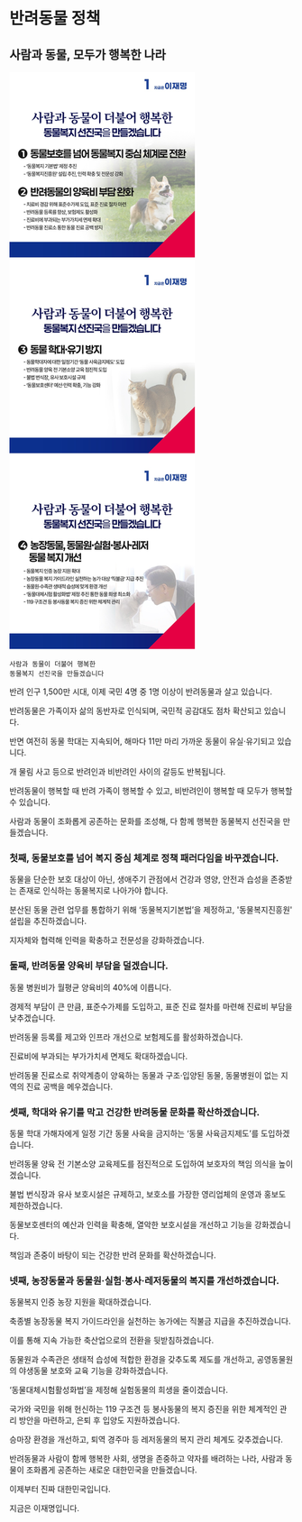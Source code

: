 # 반려동물 정책

## 사람과 동물, 모두가 행복한 나라

![공약 이미지](031.jpeg)

```
사람과 동물이 더불어 행복한
동물복지 선진국을 만들겠습니다
```

반려 인구 1,500만 시대, 이제 국민 4명 중 1명 이상이 반려동물과 살고 있습니다.

반려동물은 가족이자 삶의 동반자로 인식되며, 국민적 공감대도 점차 확산되고 있습니다.

반면 여전히 동물 학대는 지속되어, 해마다 11만 마리 가까운 동물이 유실·유기되고 있습니다.

개 물림 사고 등으로 반려인과 비반려인 사이의 갈등도 반복됩니다.

반려동물이 행복할 때 반려 가족이 행복할 수 있고, 비반려인이 행복할 때 모두가 행복할 수 있습니다.

사람과 동물이 조화롭게 공존하는 문화를 조성해, 다 함께 행복한 동물복지 선진국을 만들겠습니다.

### 첫째, 동물보호를 넘어 복지 중심 체계로 정책 패러다임을 바꾸겠습니다.

동물을 단순한 보호 대상이 아닌, 생애주기 관점에서 건강과 영양, 안전과 습성을 존중받는 존재로 인식하는 동물복지로 나아가야 합니다.

분산된 동물 관련 업무를 통합하기 위해 ‘동물복지기본법’을 제정하고, '동물복지진흥원' 설립을 추진하겠습니다.

지자체와 협력해 인력을 확충하고 전문성을 강화하겠습니다.

### 둘째, 반려동물 양육비 부담을 덜겠습니다.

동물 병원비가 월평균 양육비의 40%에 이릅니다.

경제적 부담이 큰 만큼, 표준수가제를 도입하고, 표준 진료 절차를 마련해 진료비 부담을 낮추겠습니다.

반려동물 등록률 제고와 인프라 개선으로 보험제도를 활성화하겠습니다.

진료비에 부과되는 부가가치세 면제도 확대하겠습니다.

반려동물 진료소로 취약계층이 양육하는 동물과 구조·입양된 동물, 동물병원이 없는 지역의 진료 공백을 메우겠습니다.

### 셋째, 학대와 유기를 막고 건강한 반려동물 문화를 확산하겠습니다.

동물 학대 가해자에게 일정 기간 동물 사육을 금지하는 ‘동물 사육금지제도’를 도입하겠습니다.

반려동물 양육 전 기본소양 교육제도를 점진적으로 도입하여 보호자의 책임 의식을 높이겠습니다.

불법 번식장과 유사 보호시설은 규제하고, 보호소를 가장한 영리업체의 운영과 홍보도 제한하겠습니다.

동물보호센터의 예산과 인력을 확충해, 열악한 보호시설을 개선하고 기능을 강화겠습니다.

책임과 존중이 바탕이 되는 건강한 반려 문화를 확산하겠습니다.

### 넷째, 농장동물과 동물원·실험·봉사·레저동물의 복지를 개선하겠습니다.

동물복지 인증 농장 지원을 확대하겠습니다.

축종별 농장동물 복지 가이드라인을 실천하는 농가에는 직불금 지급을 추진하겠습니다.

이를 통해 지속 가능한 축산업으로의 전환을 뒷받침하겠습니다.

동물원과 수족관은 생태적 습성에 적합한 환경을 갖추도록 제도를 개선하고, 공영동물원의 야생동물 보호와 교육 기능을 강화하겠습니다.

‘동물대체시험활성화법’을 제정해 실험동물의 희생을 줄이겠습니다.

국가와 국민을 위해 헌신하는 119 구조견 등 봉사동물의 복지 증진을 위한 체계적인 관리 방안을 마련하고, 은퇴 후 입양도 지원하겠습니다.

승마장 환경을 개선하고, 퇴역 경주마 등 레저동물의 복지 관리 체계도 갖추겠습니다.

반려동물과 사람이 함께 행복한 사회, 생명을 존중하고 약자를 배려하는 나라, 사람과 동물이 조화롭게 공존하는 새로운 대한민국을 만들겠습니다.

이제부터 진짜 대한민국입니다.

지금은 이재명입니다.